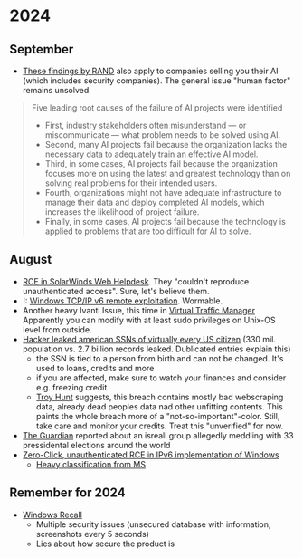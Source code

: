 # 2024
## September
* [These findings by RAND](https://www.rand.org/pubs/research_reports/RRA2680-1.html) also apply to companies selling you their AI (which includes security companies). The general issue "human factor" remains unsolved.

> Five leading root causes of the failure of AI projects were identified
> * First, industry stakeholders often misunderstand — or miscommunicate — what problem needs to be solved using AI.
> * Second, many AI projects fail because the organization lacks the necessary data to adequately train an effective AI model.
> * Third, in some cases, AI projects fail because the organization focuses more on using the latest and greatest technology than on solving real problems for their intended users.
> * Fourth, organizations might not have adequate infrastructure to manage their data and deploy completed AI models, which increases the likelihood of project failure.
> * Finally, in some cases, AI projects fail because the technology is applied to problems that are too difficult for AI to solve.

## August
* [RCE in SolarWinds Web Helpdesk](https://nvd.nist.gov/vuln/detail/CVE-2024-28986). They "couldn't reproduce unauthenticated access". Sure, let's believe them.
* !: [Windows TCP/IP v6 remote exploitation](https://msrc.microsoft.com/update-guide/vulnerability/CVE-2024-38063). Wormable.
* Another heavy Ivanti Issue, this time in [Virtual Traffic Manager](https://forums.ivanti.com/s/article/Security-Advisory-Ivanti-Virtual-Traffic-Manager-vTM-CVE-2024-7593?language=en_US)  
Apparently you can modify with at least sudo privileges on Unix-OS level from outside.
* [Hacker leaked american SSNs of virtually every US citizen](https://www.bleepingcomputer.com/news/security/hackers-leak-27-billion-data-records-with-social-security-numbers/) (330 mil. population vs. 2.7 billion records leaked. Dublicated entries explain this)
    * the SSN is tied to a person from birth and can not be changed. It's used to loans, credits and more
    * if you are affected, make sure to watch your finances and consider e.g. freezing credit
    * [Troy Hunt](https://www.troyhunt.com/inside-the-3-billion-people-national-public-data-breach/) suggests, this breach contains mostly bad webscraping data, already dead peoples data nad other unfitting contents. This paints the whole breach more of a "not-so-important"-color. Still, take care and monitor your credits. Treat this "unverified" for now.
* [The Guardian](https://www.theguardian.com/world/2023/feb/15/revealed-disinformation-team-jorge-claim-meddling-elections-tal-hanan) reported about an isreali group allegedly meddling with 33 pressidental elections around the world
* [Zero-Click, unauthenticated RCE in IPv6 implementation of Windows](https://www.cybermaxx.com/resources/cve-2024-38063/)
    * [Heavy classification from MS](https://msrc.microsoft.com/update-guide/en-US/advisory/CVE-2024-38063)


## Remember for 2024
* [Windows Recall](https://doublepulsar.com/recall-stealing-everything-youve-ever-typed-or-viewed-on-your-own-windows-pc-is-now-possible-da3e12e9465e)
  * Multiple security issues (unsecured database with information, screenshots every 5 seconds)
  * Lies about how secure the product is
